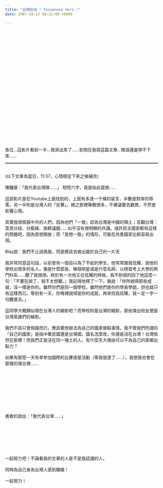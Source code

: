 ```yaml
---
title: "台灣加油 ! Taiwanese hero !"
date: 2007-10-13 00:22:00 +0800

---
```


 <object width="425" height="350"><param name="movie" value="http://www.youtube.com/v/DQqkKzxuQG8" /><param name="wmode" value="transparent" /><embed width="425" height="350" src="http://www.youtube.com/v/DQqkKzxuQG8" type="application/x-shockwave-flash" wmode="transparent"></embed></object><br /><br /><br />各位...這影片看到一半...我哭出來了......到現在我寫這篇文章...眼淚還是停不下來......<br /><hr style="width: 100%; height: 2px;" /><br />(以下文章為當日，11:37，心情穩定下來之候補充)<br /><br />陳鏞基：「我代表台灣隊......」 短短六字，竟是如此震撼......<br /><br />這部影片是在Youtube上面找到的，上面有多達一千條的留言，半數是對岸的辱罵，另一半則是台灣人的「反擊」，總之那裡筆戰很多，不建議要去觀賞，不然會影響心情。<br /><br />其實我很佩服中共的人們，因為他們「一致」認為台灣是中國的領土；反觀台灣：意見分歧、分藍綠、族群議題......似乎沒有很明顯的共識。或許民主國家都有這樣的問題吧，因為思想開放；而「思想一致」的情形，可能在共產國家比較容易出現。<br /><br />Blay說：我們不止該佩服，而是應該去做出屬於自己的一片天<br /><br />我非常同意這句話，以前曾有一個自以為了不起的學生，他常常跟我炫耀，說他的學校出很多的名人，像是什麼部長、哪個明星或是什麼名師、以榜首考上大學的熱門科系......聽了我很煩。終於有一次他又在炫耀的時候，我不耐煩的回了他這麼一句：「不要在說了，我不太想聽。」我記得他楞了一下，我說：「你所說得那些成就，沒一樣是你的。雖然你們是同一個學校，雖然他們是你的學長學姐，但也就只有這樣而已。等到有一天，你嘴裡說得是你的成就，再來找我炫耀，我一定一字一句聽進去。」<br /><br />這同學大概類似現在台灣人的縮影吧？而學校則是台灣的縮影，那些傑出校友便是台灣英雄們的縮影。<br /><br />我們不該只會佩服而已，應該要想辦法為自己的國家做點事情。我不管我們所謂的「自己的國家」是指中華民國還是台灣國，國名怎麼改，你還是活在台灣！台灣依然在那裡！而我們正是活在同一塊土的人，有什麼天大理由可以不為自己的家鄉出點力？<br /><br />如果有那麼一天有幸參加國際的比賽或是活動（等我發達了......），我想我也會在那樣的場合裡......<br /><br /><br /><br /><br /><br /><br /><br /><br /><br />勇敢的說出：「我代表台灣......」<br /><br /><br /><br /><br /><br /><br /><br />一起努力吧！不論看我的文章的人是不是我認識的人。<br /><br />同時為自己身為台灣人感到驕傲！<br /><br />一起努力！<br />
